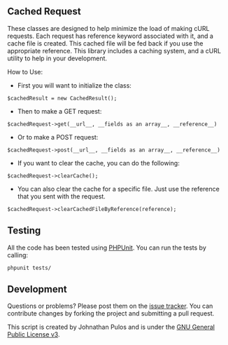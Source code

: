 Cached Request
--------------

These classes are designed to help minimize the load of making cURL requests.  Each request has reference keyword associated with it, and a cache file is created.  This cached file will be fed back if you use the appropriate reference.  This library includes a caching system, and a cURL utility to help in your development.

How to Use:

- First you will want to initialize the class:

`$cachedResult = new CachedResult();`

- Then to make a GET request:

`$cachedRequest->get(__url__, __fields as an array__, __reference__)`

- Or to make a POST request:

`$cachedRequest->post(__url__, __fields as an array__, __reference__)`

- If you want to clear the cache, you can do the following:

`$cachedRequest->clearCache();`

- You can also clear the cache for a specific file.  Just use the reference that you sent with the request.

`$cachedRequest->clearCachedFileByReference(reference);`

Testing
-------

All the code has been tested using [PHPUnit](www.phpunit.de).  You can run the tests by calling:

`phpunit tests/`

Development
-----------

Questions or problems? Please post them on the [issue tracker](). You can contribute changes by forking the project and submitting a pull request.

This script is created by Johnathan Pulos and is under the [GNU General Public License v3](http://www.gnu.org/licenses/gpl-3.0-standalone.html).